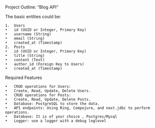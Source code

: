 Project Outline: “Blog API”

The basic entities could be:

	1.	Users
	•	id (UUID or Integer, Primary Key)
	•	username (String)
	•	email (String)
	•	created_at (Timestamp)
	2.	Posts
	•	id (UUID or Integer, Primary Key)
	•	title (String)
	•	content (Text)
	•	author_id (Foreign Key to Users)
	•	created_at (Timestamp)

Required Features

	•	CRUD operations for Users:
	•	Create, Read, Update, Delete Users.
	•	CRUD operations for Posts:
	•	Create, Read, Update, Delete Posts.
	•	Database: PostgreSQL to store the data.
	•	API endpoints: Using Ring, Compojure, and next.jdbc to perform operations.
    •   Database: It is of your choice , Postgres/Mysql
    •   Logger: use a logger with a debug loglevel
    